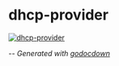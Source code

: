# dhcp-provider

[![dhcp-provider](https://godoc.org/github.com/cerana/cerana/cmd/dhcp-provider?status.svg)](https://godoc.org/github.com/cerana/cerana/cmd/dhcp-provider)




--
*Generated with [godocdown](https://github.com/robertkrimen/godocdown)*
